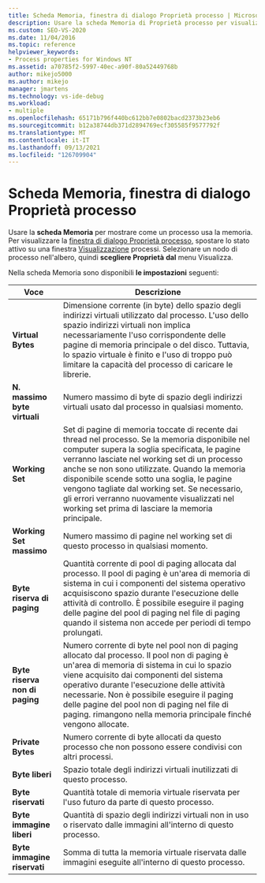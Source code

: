 ```yaml
---
title: Scheda Memoria, finestra di dialogo Proprietà processo | Microsoft Docs
description: Usare la scheda Memoria di Proprietà processo per visualizzare il modo in cui un processo usa la memoria. Sono disponibili informazioni sullo spazio usato, lo spazio condiviso e lo spazio virtuale usato.
ms.custom: SEO-VS-2020
ms.date: 11/04/2016
ms.topic: reference
helpviewer_keywords:
- Process properties for Windows NT
ms.assetid: a70785f2-5997-40ec-a90f-80a52449768b
author: mikejo5000
ms.author: mikejo
manager: jmartens
ms.technology: vs-ide-debug
ms.workload:
- multiple
ms.openlocfilehash: 65171b796f440bc612bb7e0802bacd2373b23eb6
ms.sourcegitcommit: b12a38744db371d2894769ecf305585f9577792f
ms.translationtype: MT
ms.contentlocale: it-IT
ms.lasthandoff: 09/13/2021
ms.locfileid: "126709904"
---
```

# <a name="memory-tab-process-properties-dialog-box"></a>Scheda Memoria, finestra di dialogo Proprietà processo
Usare la **scheda Memoria** per mostrare come un processo usa la memoria. Per visualizzare la [finestra di dialogo Proprietà processo](../debugger/process-properties-dialog-box.md), spostare lo stato attivo su una finestra [Visualizzazione](../debugger/processes-view.md) processi. Selezionare un nodo di processo nell'albero, quindi **scegliere Proprietà** **dal** menu Visualizza.

 Nella scheda Memoria sono disponibili **le impostazioni** seguenti:

|Voce|Descrizione|
|-----------|-----------------|
|**Virtual Bytes**|Dimensione corrente (in byte) dello spazio degli indirizzi virtuali utilizzato dal processo. L'uso dello spazio indirizzi virtuali non implica necessariamente l'uso corrispondente delle pagine di memoria principale o del disco. Tuttavia, lo spazio virtuale è finito e l'uso di troppo può limitare la capacità del processo di caricare le librerie.|
|**N. massimo byte virtuali**|Numero massimo di byte di spazio degli indirizzi virtuali usato dal processo in qualsiasi momento.|
|**Working Set**|Set di pagine di memoria toccate di recente dai thread nel processo. Se la memoria disponibile nel computer supera la soglia specificata, le pagine verranno lasciate nel working set di un processo anche se non sono utilizzate. Quando la memoria disponibile scende sotto una soglia, le pagine vengono tagliate dal working set. Se necessario, gli errori verranno nuovamente visualizzati nel working set prima di lasciare la memoria principale.|
|**Working Set massimo**|Numero massimo di pagine nel working set di questo processo in qualsiasi momento.|
|**Byte riserva di paging**|Quantità corrente di pool di paging allocata dal processo. Il pool di paging è un'area di memoria di sistema in cui i componenti del sistema operativo acquisiscono spazio durante l'esecuzione delle attività di controllo. È possibile eseguire il paging delle pagine del pool di paging nel file di paging quando il sistema non accede per periodi di tempo prolungati.|
|**Byte riserva non di paging**|Numero corrente di byte nel pool non di paging allocato dal processo. Il pool non di paging è un'area di memoria di sistema in cui lo spazio viene acquisito dai componenti del sistema operativo durante l'esecuzione delle attività necessarie. Non è possibile eseguire il paging delle pagine del pool non di paging nel file di paging. rimangono nella memoria principale finché vengono allocate.|
|**Private Bytes**|Numero corrente di byte allocati da questo processo che non possono essere condivisi con altri processi.|
|**Byte liberi**|Spazio totale degli indirizzi virtuali inutilizzati di questo processo.|
|**Byte riservati**|Quantità totale di memoria virtuale riservata per l'uso futuro da parte di questo processo.|
|**Byte immagine liberi**|Quantità di spazio degli indirizzi virtuali non in uso o riservato dalle immagini all'interno di questo processo.|
|**Byte immagine riservati**|Somma di tutta la memoria virtuale riservata dalle immagini eseguite all'interno di questo processo.|